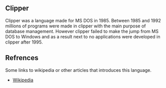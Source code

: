 ## Clipper
Clipper was a language made for MS DOS in 1985. Between 1985 and 1992 millions of programs were made in clipper with the main purpose of database management.
However clipper failed to make the jump from MS DOS to Windows and as a result next to no applications were developed in clipper after 1995.
## Refrences
Some links to wikipedia or other articles that introduces this language.

- [Wikipedia](https://en.wikipedia.org/wiki/Clipper_(programming_language))

